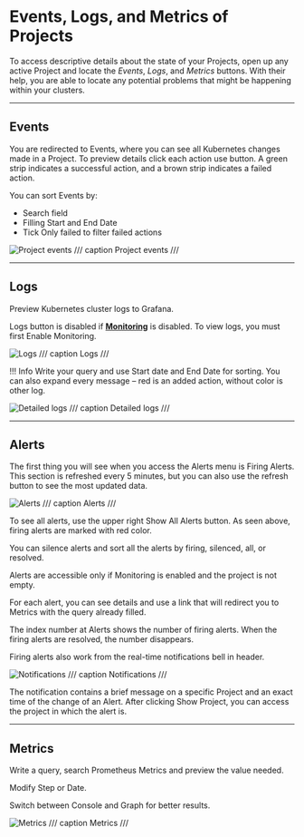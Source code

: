 # **Events, Logs, and Metrics of Projects**

To access descriptive details about the state of your Projects, open up any active Project and locate the *Events*, *Logs*, and *Metrics* buttons. With their help, you are able to locate any potential problems that might be happening within your clusters.

---

## **Events**

You are redirected to Events, where you can see all Kubernetes changes made in a Project. To preview details click each action use button. A green strip indicates a successful action, and a brown strip indicates a failed action.

You can sort Events by:

* Search field
* Filling Start and End Date
* Tick Only failed to filter failed actions

![Project events](https://rgw.cloudpoint.tcpro.cz/swift/v1/KEY_0efe203c42c0402f9402a570302dc066/new-docs/monitoring-your-projects/events%20logs%20and%20metrics/events.webp)
/// caption
Project events
///

---

## **Logs**

Preview Kubernetes cluster logs to Grafana.

Logs button is disabled if [**Monitoring**](https://docs.taikun.cloud/CloudWorks/Monitoring_your_Projects/Enable_Monitoring_in_Projects/) is disabled. To view logs, you must first Enable Monitoring.

![Logs](https://rgw.cloudpoint.tcpro.cz/swift/v1/KEY_0efe203c42c0402f9402a570302dc066/doc-images/manager/projects/project-details/Logs.webp)
/// caption
Logs
///

!!! Info
	Write your query and use Start date and End Date for sorting. You can also expand every message – red is an added action, without color is other log.

![Detailed logs](https://rgw.cloudpoint.tcpro.cz/swift/v1/KEY_0efe203c42c0402f9402a570302dc066/doc-images/manager/projects/project-details/detailed_logs.webp)
/// caption 
Detailed logs
///

---

## **Alerts**

The first thing you will see when you access the Alerts menu is Firing Alerts. This section is refreshed every 5 minutes, but you can also use the refresh button to see the most updated data.

![Alerts](https://rgw.cloudpoint.tcpro.cz/swift/v1/KEY_0efe203c42c0402f9402a570302dc066/new-docs/monitoring-your-projects/events%20logs%20and%20metrics/events.2.webp)
/// caption 
Alerts
///

To see all alerts, use the upper right Show All Alerts button. As seen above, firing alerts are marked with red color.

You can silence alerts and sort all the alerts by firing, silenced, all, or resolved.

Alerts are accessible only if Monitoring is enabled and the project is not empty.

For each alert, you can see details and use a link that will redirect you to Metrics with the query already filled.

The index number at Alerts shows the number of firing alerts. When the firing alerts are resolved, the number disappears.

Firing alerts also work from the real-time notifications bell in header.

![Notifications](https://rgw.cloudpoint.tcpro.cz/swift/v1/KEY_0efe203c42c0402f9402a570302dc066/new-docs/monitoring-your-projects/events%20logs%20and%20metrics/events.3.webp)
/// caption 
Notifications
///

The notification contains a brief message on a specific Project and an exact time of the change of an Alert. After clicking Show Project, you can access the project in which the alert is.

---

## **Metrics**

Write a query, search Prometheus Metrics and preview the value needed.

Modify Step or Date.

Switch between Console and Graph for better results.

![Metrics](https://rgw.cloudpoint.tcpro.cz/swift/v1/KEY_0efe203c42c0402f9402a570302dc066/doc-images/manager/projects/project-details/metrics.gif)
/// caption 
Metrics
///
